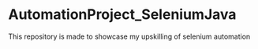 # AutomationProject_SeleniumJava

This repository is made to showcase my upskilling of selenium automation
